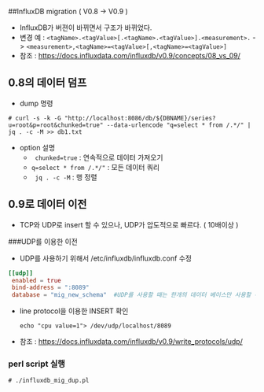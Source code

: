 
##InfluxDB migration ( V0.8 -> V0.9 )


-  InfluxDB가 버젼이 바뀌면서 구조가 바뀌었다. 
- 변경 예 : `<tagName>.<tagValue>[.<tagName>.<tagValue>].<measurement>.`  -> `<measurement>,<tagName>=<tagValue>[,<tagName>=<tagValue>]`
- 참조 : https://docs.influxdata.com/influxdb/v0.9/concepts/08_vs_09/



## 0.8의 데이터 덤프
- dump 명령

```
# curl -s -k -G "http://localhost:8086/db/${DBNAME}/series?u=root&p=root&chunked=true" --data-urlencode "q=select * from /.*/" | jq . -c -M >> db1.txt
```
- option 설명
	 -  ` chunked=true` : 연속적으로 데이터 가져오기
  	 - `q=select * from /.*/"` : 모든 데이터 쿼리
	 - `  jq . -c -M ` : 행 정렬


## 0.9로 데이터 이전
 - TCP와 UDP로 insert 할 수 있으나, UDP가 압도적으로 빠르다. ( 10배이상 )


###UDP를 이용한 이전
- UDP를 사용하기 위해서 /etc/influxdb/influxdb.conf 수정

 ```conf
 [[udp]]
  enabled = true
  bind-address = ":8089"
  database = "mig_new_schema"  #UDP를 사용할 때는 한개의 데이터 베이스만 사용할 수 있다.
  ```

- line protocol을 이용한 INSERT 확인

  ```
  echo "cpu value=1"> /dev/udp/localhost/8089
  ```
  
- 참조 : https://docs.influxdata.com/influxdb/v0.9/write_protocols/udp/
  
  
### perl script 실행
```
# ./influxdb_mig_dup.pl
```
